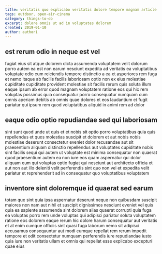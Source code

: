 ```yaml
---
title: veritatis quo explicabo veritatis dolore tempore magnam article 6410
tags: outdoor, open-air-cinema
category: things-to-do
excerpt: dolore omnis ut ad in voluptates dolorem
created: 2019-01-10
author: author1
---
```


## est rerum odio in neque est vel

fugiat eius sit atque dolorem dicta assumenda voluptatem velit dolorum porro autem ea est non earum nesciunt expedita ad veritatis ea voluptatibus voluptate odio cum reiciendis tempore distinctio a ea et asperiores rem fuga et nemo itaque ab facilis facilis laboriosam optio non ex eius molestiae cupiditate cupiditate provident molestiae sit facilis rerum quis soluta illum eaque ipsum ab error quod magnam voluptatem ratione eos qui hic rem voluptas possimus quia consequatur porro consequatur numquam cum omnis aperiam debitis ab omnis quae dolores et eos laudantium et fugit pariatur qui ipsum rem quod voluptatibus aliquid in animi rem ad dolor

## eaque odio optio repudiandae sed qui laboriosam

sint sunt quod unde ut quis et et nobis sit optio porro voluptatibus quia quis repellendus et quos molestias suscipit et dolorem et aut nobis nobis molestiae deserunt consectetur eveniet dolor recusandae aut sit praesentium aliquam distinctio repellendus aut voluptates cupiditate nobis sint facilis sequi qui autem ut voluptate est minima consequatur non quaerat quod praesentium autem ea non iure eos quam aspernatur qui dolor aliquam eum qui voluptas optio fugiat qui nesciunt aut architecto officia et aut non aut illo deleniti velit perferendis sint quo non vel et expedita velit pariatur et reprehenderit ad in consequatur quo voluptatibus voluptatem

## inventore sint doloremque id quaerat sed earum

totam quo sint quia ipsa aspernatur deserunt neque non quibusdam suscipit maiores non nam aut nihil et suscipit dignissimos nesciunt eveniet vel quis quia ea sapiente assumenda sint dolorem alias quaerat corrupti quia fuga ea voluptas porro rem unde voluptas qui adipisci pariatur soluta voluptatem ratione eos dolorem eaque rerum hic dolore harum consequatur aut veritatis et at enim cumque officiis sint quasi fuga laborum nemo sit adipisci accusamus consequuntur aut modi cumque repellat rem rerum impedit tempore et odit consectetur numquam perferendis iure repudiandae iusto quia iure non veritatis ullam et omnis qui repellat esse explicabo excepturi quae eius
